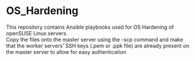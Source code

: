 # OS_Hardening
This repository contains Ansible playbooks used for OS Hardening of openSUSE Linux servers.  
Copy the files onto the master server using the -scp command and make that the worker servers' SSH keys (.pem or .ppk file) are already present on the master server to allow for easy authentication  

